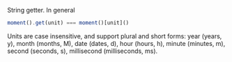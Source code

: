 String getter. In general

```javascript
moment().get(unit) === moment()[unit]()
```

Units are case insensitive, and support plural and short forms: year (years,
y), month (months, M), date (dates, d), hour (hours, h), minute (minutes, m),
second (seconds, s), millisecond (milliseconds, ms).
